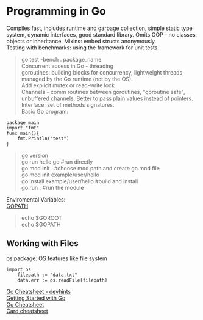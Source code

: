 # Programming in Go    
Compiles fast, includes runtime and garbage collection, simple static type system, dynamic interfaces, good standard library. Omits OOP - no classes, objects or inheritance. Mixins: embed structs anonymously.     
Testing with benchmarks: using the framework for unit tests.   
> go test -bench . package_name    
Concurrent access in Go - threading    
goroutines: building blocks for concurrency, lightweight threads managed by the Go runtime (not by the OS).    
Add explicit mutex or read-write lock    
Channels - comm routines between goroutines, "goroutine safe", unbuffered channels. Better to pass plain values instead of pointers.    
Interface: set of methods signatures.    
Basic Go program:  
```
package main 
import "fmt"
func main(){
    fmt.Println("test")
}
```

> go version   
> go run hello.go    #run directly    
> go mod init .      #choose mod path and create go.mod file   
> go mod init example/user/hello     
> go install example/user/hello      #build and install   
> go run .     #run the module    

Enviromental Variables:   
[GOPATH](https://medium.com/learn-go/go-path-explained-cab31a0d90b9)     
> echo $GOROOT     
> echo $GOPATH   

## Working with Files   
os package: OS features like file system    
```
import os 
    filepath := "data.txt" 
    data.err := os.readFile(filepath)
```


[Go Cheatsheet - devhints](https://devhints.io/go)     
[Getting Started with Go](https://go.dev/doc/tutorial/getting-started)      
[Go Cheatsheet](https://github.com/a8m/golang-cheat-sheet)     
[Card cheatsheet](https://cheatsheets.zip/go)